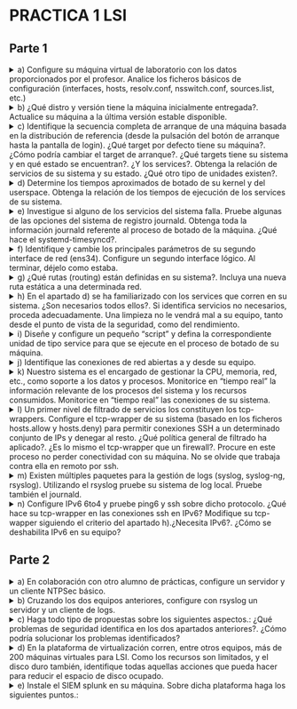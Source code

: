 # PRACTICA 1 LSI
## Parte 1

<details>
	<summary>
	a) Configure su máquina virtual de laboratorio con los datos proporcionados por el profesor.
	Analice los ficheros básicos de configuración (interfaces, hosts, resolv.conf, nsswitch.conf, sources.list, etc.)
	</summary>
	Detalles de la pregunta A.
</details>

<details>
	<summary>	
		b) ¿Qué distro y versión tiene la máquina inicialmente entregada?. Actualice su máquina a la última versión estable disponible.
	</summary>
</details>

<details>
	<summary>
	c) Identifique la secuencia completa de arranque de una máquina basada en la distribución de referencia (desde la pulsación del botón de arranque hasta la pantalla de login). ¿Qué target por defecto tiene su máquina?. ¿Cómo podría cambiar el target de arranque?. ¿Qué targets tiene su sistema y en qué estado se encuentran?. ¿Y los services?. Obtenga la relación de servicios de su sistema y su estado. ¿Qué otro tipo de unidades existen?.
	</summary>
</details>

<details>
	<summary>
	d) Determine los tiempos aproximados de botado de su kernel y del userspace. Obtenga la relación de los tiempos de ejecución de los services de su sistema.
	</summary>
</details>

<details>
	<summary>
	e) Investigue si alguno de los servicios del sistema falla. Pruebe algunas de las opciones del sistema de registro journald. Obtenga toda la información journald referente al proceso de botado de la máquina. ¿Qué hace el systemd-timesyncd?.
	</summary>
</details>


<details>
	<summary>
	f) Identifique y cambie los principales parámetros de su segundo interface de red (ens34). Configure un segundo interface lógico. Al terminar, déjelo como estaba.
	</summary>

</details>


<details>
	<summary>
	g) ¿Qué rutas (routing) están definidas en su sistema?. Incluya una nueva ruta estática a una determinada red.
	</summary>
</details>


<details>
	<summary>
	h) En el apartado d) se ha familiarizado con los services que corren en su sistema. ¿Son necesarios todos ellos?. Si identifica servicios no necesarios, proceda adecuadamente. Una limpieza no le vendrá mal a su equipo, tanto desde el punto de vista de la seguridad, como del rendimiento.
	</summary>
</details>


<details>
	<summary>
	i) Diseñe y configure un pequeño “script” y defina la correspondiente unidad de tipo service para que se ejecute en el proceso de botado de su máquina.
	</summary>
</details>



<details>
	<summary>
	j) Identifique las conexiones de red abiertas a y desde su equipo.
	</summary>
</details>

<details>
	<summary>
	k) Nuestro sistema es el encargado de gestionar la CPU, memoria, red, etc., como soporte a los datos y procesos. Monitorice en “tiempo real” la información relevante de los procesos del sistema y los recursos consumidos. Monitorice en “tiempo real” las conexiones de su sistema.
	</summary>
</details>

<details>
	<summary>
	l) Un primer nivel de filtrado de servicios los constituyen los tcp-wrappers. Configure el tcp-wrapper de su sistema (basado en los ficheros hosts.allow y hosts.deny) para permitir conexiones SSH a un determinado conjunto de IPs y denegar al resto. ¿Qué política general de filtrado ha aplicado?. ¿Es lo mismo el tcp-wrapper que un firewall?. Procure en este proceso no perder conectividad con su máquina. No se olvide que trabaja contra ella en remoto por ssh.
	</summary>
</details>


<details>
	<summary>
	m) Existen múltiples paquetes para la gestión de logs (syslog, syslog-ng, rsyslog). Utilizando el rsyslog pruebe su sistema de log local. Pruebe también el journald.
	</summary>
</details>



<details>
	<summary>
	n) Configure IPv6 6to4 y pruebe ping6 y ssh sobre dicho protocolo. ¿Qué hace su tcp-wrapper en las conexiones ssh en IPv6? Modifique su tcp-wapper siguiendo el criterio del apartado h).¿Necesita IPv6?. ¿Cómo se deshabilita IPv6 en su equipo?
	</summary>
</details>


## Parte 2
<details>
<summary>
	a) En colaboración con otro alumno de prácticas, configure un servidor y un cliente NTPSec básico.
</summary>
 
</details>

<details>
<summary>
b) Cruzando los dos equipos anteriores, configure con rsyslog un servidor y un cliente de logs.	
</summary>
 
</details>

<details>
<summary>
c) Haga todo tipo de propuestas sobre los siguientes aspectos.: ¿Qué problemas de seguridad identifica en los dos apartados anteriores?. ¿Cómo podría solucionar los problemas identificados?
</summary>
</details>

<details>
<summary>
d) En la plataforma de virtualización corren, entre otros equipos, más de 200 máquinas virtuales para LSI. Como los recursos son limitados, y el disco duro también, identifique todas aquellas acciones que pueda hacer para reducir el espacio de disco ocupado.
</summary>
 
</details>
<details>
<summary>
e) Instale el SIEM splunk en su máquina. Sobre dicha plataforma haga los siguientes puntos.:
</summary>
<details>
	<summary> a. Genere una query que visualice los logs internos del splunk		
	</summary>
</details>

<details>
	<summary> b. Cargué el fichero /var/log/apache2/access.log y el journald del sistema y visualícelos.
	</summary>
</details>

<details>
	<summary> c. Obtenga las IPs de los equipos que se han conectado a su servidor web (pruebe a generar algún tipo de gráfico de visualización), así como las IPs que se han conectado un determinado día de un determinado mes.		
	</summary>
</details>

<details>
	<summary>
		d. Trate de obtener el país y región origen de las IPs que se han conectado a su servidor web y si posible sus coordenadas geográficas.		
	</summary>
</details>

 <details>
	 <summary>
		 e. Obtenga los hosts origen, sources y sourcestypes.
	 </summary>
 </details>
 
 <details>
	 <summary>
		f. ¿cómo podría hacer que splunk haga de servidor de log de su cliente?
	 </summary>
 </details>
</details>




